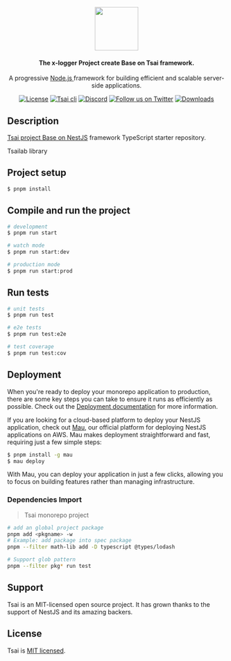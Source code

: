 <p align="center">
  <picture>
    <img src="https://ucarecdn.com/eac2c945-177d-4fc9-8bc1-fa2be48ad3a2/lotolab_golden.svg" height="100"/>
  </picture>
  <h4 align="center">
    The x-logger Project create Base on Tsai framework.
  </h4>
</p>

<p align="center">
  A progressive 
  <a href="http://nodejs.org" target="_blank">
  Node.js
  </a> framework for building efficient and scalable server-side applications.
</p>

<p align="center">
  <a href="https://www.npmjs.com/~tsailab" target="_blank"><img src="https://img.shields.io/npm/l/%40tsailab%2Fcli?color=%23FFDEAD&label=@tsai" alt="License" /></a>
  <a href="https://www.npmjs.com/~tsailab" target="_blank"><img src="https://img.shields.io/npm/v/@tsailab/cli.svg?label=TsaiCli" alt="Tsai cli" /></a>
  <a href="https://discord.gg/lotolab" target="_blank"><img src="https://img.shields.io/badge/discord-online-brightgreen.svg" alt="Discord"/></a>
  <a href="https://x.com/lamborghini171" target="_blank"><img src="https://img.shields.io/twitter/follow/nestframework.svg?style=social&label=Follow" alt="Follow us on Twitter"></a>
  <a href="https://www.npmjs.com/~tsailab" target="_blank"><img src="https://img.shields.io/npm/dm/%40tsailab%2Fcli?style=flat&logoColor=%23FA0809" alt="Downloads" /></a>
</p>


## Description

[Tsai project Base on NestJS](https://github.com/tsai-plat/platform) framework TypeScript starter repository.

Tsailab library

## Project setup

```bash
$ pnpm install
```

## Compile and run the project

```bash
# development
$ pnpm run start

# watch mode
$ pnpm run start:dev

# production mode
$ pnpm run start:prod
```

## Run tests

```bash
# unit tests
$ pnpm run test

# e2e tests
$ pnpm run test:e2e

# test coverage
$ pnpm run test:cov
```



## Deployment

When you're ready to deploy your monorepo application to production, there are some key steps you can take to ensure it runs as efficiently as possible. Check out the [Deployment documentation](https://docs.nestjs.com/deployment) for more information.

If you are looking for a cloud-based platform to deploy your NestJS application, check out [Mau](https://mau.nestjs.com), our official platform for deploying NestJS applications on AWS. Mau makes deployment straightforward and fast, requiring just a few simple steps:

```bash
$ pnpm install -g mau
$ mau deploy
```

With Mau, you can deploy your application in just a few clicks, allowing you to focus on building features rather than managing infrastructure.

### Dependencies Import

> Tsai monorepo project

```bash
# add an global project package
pnpm add <pkgname> -w
# Example: add package into spec package
pnpm --filter math-lib add -D typescript @types/lodash

# Support glob pattern
pnpm --filter pkg* run test
```


## Support

Tsai is an MIT-licensed open source project. It has grown thanks to the support of NestJS and its amazing backers.

## License

Tsai is [MIT licensed](https://github.com/tsai-plat/.github/blob/main/LICENSE).
